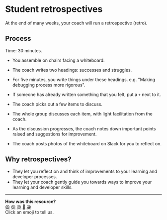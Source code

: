 # Student retrospectives

At the end of many weeks, your coach will run a retrospective (retro).

## Process

Time: 30 minutes.

* You assemble on chairs facing a whiteboard.

* The coach writes two headings: successes and struggles.

* For five minutes, you write things under these headings.  e.g. "Making debugging process more rigorous".

* If someone has already written something that you felt, put a `+` next to it.

* The coach picks out a few items to discuss.

* The whole group discusses each item, with light facilitation from the coach.

* As the discussion progresses, the coach notes down important points raised and suggestions for improvement.

* The coach posts photos of the whiteboard on Slack for you to reflect on.

## Why retrospectives?

* They let you reflect on and think of improvements to your learning and developer processes.
* They let your coach gently guide you towards ways to improve your learning and developer skills.

<!-- BEGIN GENERATED SECTION DO NOT EDIT -->

---

**How was this resource?**  
[😫](https://airtable.com/shrUJ3t7KLMqVRFKR?prefill_Repository=course&prefill_File=pills/student_retrospective.md&prefill_Sentiment=😫) [😕](https://airtable.com/shrUJ3t7KLMqVRFKR?prefill_Repository=course&prefill_File=pills/student_retrospective.md&prefill_Sentiment=😕) [😐](https://airtable.com/shrUJ3t7KLMqVRFKR?prefill_Repository=course&prefill_File=pills/student_retrospective.md&prefill_Sentiment=😐) [🙂](https://airtable.com/shrUJ3t7KLMqVRFKR?prefill_Repository=course&prefill_File=pills/student_retrospective.md&prefill_Sentiment=🙂) [😀](https://airtable.com/shrUJ3t7KLMqVRFKR?prefill_Repository=course&prefill_File=pills/student_retrospective.md&prefill_Sentiment=😀)  
Click an emoji to tell us.

<!-- END GENERATED SECTION DO NOT EDIT -->
